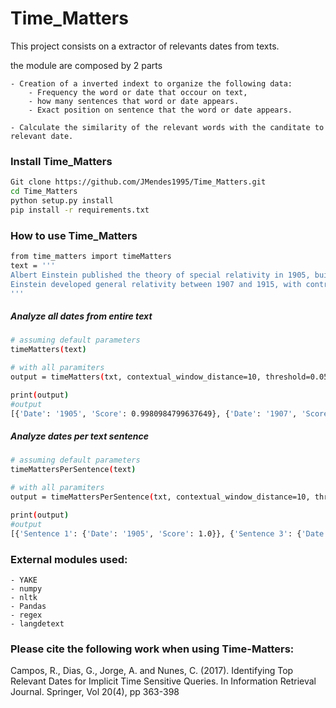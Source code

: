 
# Time_Matters


This project consists on a extractor of relevants dates from texts.

the module are composed by 2 parts

    - Creation of a inverted indext to organize the following data:
        - Frequency the word or date that occour on text,
        - how many sentences that word or date appears.
        - Exact position on sentence that the word or date appears.

    - Calculate the similarity of the relevant words with the canditate to relevant date.




### Install Time_Matters
``` bash
Git clone https://github.com/JMendes1995/Time_Matters.git
cd Time_Matters
python setup.py install
pip install -r requirements.txt
```

### How to use Time_Matters
``` bash
from time_matters import timeMatters
text = '''
Albert Einstein published the theory of special relativity in 1905, building on many theoretical results and empirical findings obtained by Albert A. Michelson, Hendrik Lorentz, Henri Poincaré and others. Max Planck, Hermann Minkowski and others did subsequent work.
Einstein developed general relativity between 1907 and 1915, with contributions by many others after 1915. The final form of general relativity was published in 1916.
'''
```
##### Analyze all dates from entire text
``` bash
# assuming default parameters
timeMatters(text)

# with all paramiters
output = timeMatters(txt, contextual_window_distance=10, threshold=0.05, max_array_len=0, max_keywords=10, analisys_sentence=True)

print(output)
#output
[{'Date': '1905', 'Score': 0.9980984799637649}, {'Date': '1907', 'Score': 0.9885848306283148}, {'Date': '1915', 'Score': 0.9467018487599099}, {'Date': '1916', 'Score': 0.8163265306122448}]
```

##### Analyze dates per text sentence
``` bash
# assuming default parameters
timeMattersPerSentence(text)

# with all paramiters
output = timeMattersPerSentence(txt, contextual_window_distance=10, threshold=0.05, max_array_len=0, max_keywords=10)

print(output)
#output
[{'Sentence 1': {'Date': '1905', 'Score': 1.0}}, {'Sentence 3': {'Date': '1907', 'Score': 1.0}}, {'Sentence 3': {'Date': '1915', 'Score': 0.8908296943231436}}, {'Sentence 4': {'Date': '1916', 'Score': 1.0}}]
```
### External modules used:
    - YAKE
    - numpy
    - nltk
    - Pandas
    - regex
    - langdetext

### Please cite the following work when using Time-Matters:
Campos, R., Dias, G., Jorge, A. and Nunes, C. (2017). Identifying Top Relevant Dates for Implicit Time Sensitive Queries. In Information Retrieval Journal. Springer, Vol 20(4), pp 363-398
